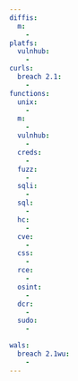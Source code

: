 ```yaml
---
diffis:
  m:
    -
platfs:
  vulnhub:
    -
curls:
  breach 2.1:
    -
functions:
  unix:
    -
  m:
    -
  vulnhub:
    -
  creds:
    -
  fuzz:
    -
  sqli:
    -
  sql:
    -
  hc:
    -
  cve:
    -
  css:
    -
  rce:
    -
  osint:
    -
  dcr:
    -
  sudo:
    -

wals:
  breach 2.1wu:
    -
---
```

